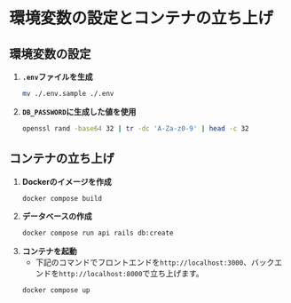 # 環境変数の設定とコンテナの立ち上げ

## 環境変数の設定  
1. **`.env`ファイルを生成**
    ```bash
    mv ./.env.sample ./.env
    ```  
2. **`DB_PASSWORD`に生成した値を使用**
    ```bash
    openssl rand -base64 32 | tr -dc 'A-Za-z0-9' | head -c 32
    ```

## コンテナの立ち上げ  
1. **Dockerのイメージを作成**
    ```bash
    docker compose build
    ```
2. **データベースの作成**
    ```bash
    docker compose run api rails db:create
    ```
3. **コンテナを起動**
    - 下記のコマンドでフロントエンドを`http://localhost:3000`、バックエンドを`http://localhost:8000`で立ち上げます。
    ```bash
    docker compose up
    ```

